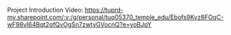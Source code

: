 Project Introduction Video:
https://tuprd-my.sharepoint.com/:v:/g/personal/tuq05370_temple_edu/Ebofs9Kvz8FOqC-wF98vI64Bqt2gfQvOgSn7zwtyGVocnQ?e=yoBJpY 


